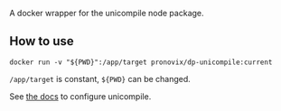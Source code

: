 A docker wrapper for the unicompile node package.

## How to use

```shell
docker run -v "${PWD}":/app/target pronovix/dp-unicompile:current
```

`/app/target` is constant, `${PWD}` can be changed.

See [the docs](https://www.npmjs.com/package/unicompile) to configure unicompile.
